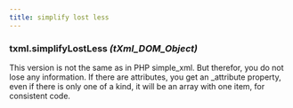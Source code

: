 ```yaml
---
title: simplify lost less
---
```

### **txml.simplifyLostLess** *(tXml_DOM_Object)* 
This version is not the same as in PHP simple_xml. But therefor, you do not lose any information. If there are attributes, you get an _attribute property, even if there is only one of a kind, it will be an array with one item, for consistent code.
